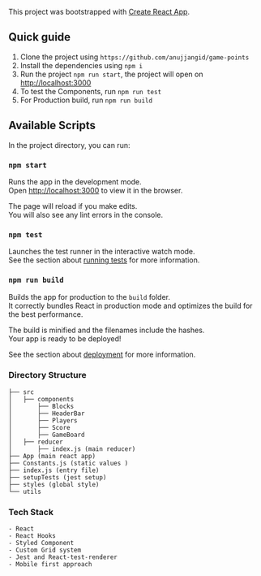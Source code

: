 This project was bootstrapped with [Create React App](https://github.com/facebook/create-react-app).

## Quick guide

1. Clone the project using `https://github.com/anujjangid/game-points`
2. Install the dependencies using `npm i`
3. Run the project `npm run start`, the project will open on [http://localhost:3000](http://localhost:3000)
4. To test the Components, run `npm run test`
5. For Production build, run `npm run build`

## Available Scripts

In the project directory, you can run:

### `npm start`

Runs the app in the development mode.<br>
Open [http://localhost:3000](http://localhost:3000) to view it in the browser.

The page will reload if you make edits.<br>
You will also see any lint errors in the console.

### `npm test`

Launches the test runner in the interactive watch mode.<br>
See the section about [running tests](https://facebook.github.io/create-react-app/docs/running-tests) for more information.

### `npm run build`

Builds the app for production to the `build` folder.<br>
It correctly bundles React in production mode and optimizes the build for the best performance.

The build is minified and the filenames include the hashes.<br>
Your app is ready to be deployed!

See the section about [deployment](https://facebook.github.io/create-react-app/docs/deployment) for more information.

### Directory Structure

```
├── src
│   ├── components
│       ├── Blocks
│       ├── HeaderBar
│       ├── Players
│       ├── Score
│       ├── GameBoard
│   ├── reducer
│       ├── index.js (main reducer)
├── App (main react app)
├── Constants.js (static values )
├── index.js (entry file)
├── setupTests (jest setup)
├── styles (global style)
└── utils

```

### Tech Stack

```
- React
- React Hooks
- Styled Component
- Custom Grid system
- Jest and React-test-renderer
- Mobile first approach
```
